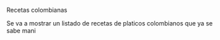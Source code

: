Recetas colombianas

Se va a mostrar un listado de recetas de platicos colombianos que ya se sabe mani